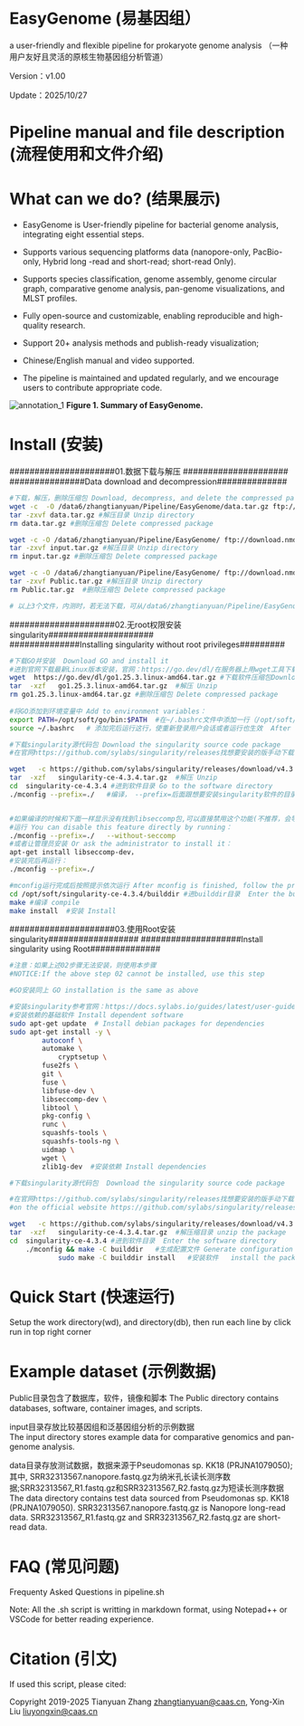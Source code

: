 # EasyGenome (易基因组）

a user-friendly and flexible pipeline for prokaryote genome analysis （一种用户友好且灵活的原核生物基因组分析管道）

Version：v1.00

Update：2025/10/27

# Pipeline manual and file description (流程使用和文件介绍)


# What can we do? (结果展示)
- EasyGenome is User-friendly pipeline for bacterial genome analysis, integrating eight essential steps.

-  Supports various sequencing platforms data (nanopore-only, PacBio-only, Hybrid long -read and short-read; short-read Only).

- Supports species classification, genome assembly, genome circular graph, comparative genome analysis, pan-genome visualizations, and MLST profiles.

- Fully open-source and customizable, enabling reproducible and high-quality research.

- Support 20+ analysis methods and publish-ready visualization;

- Chinese/English manual and video supported.

- The pipeline is maintained and updated regularly, and we encourage users to contribute appropriate code.

![annotation_1](https://github.com/user-attachments/assets/e446ca2a-0821-4c08-83af-3ca125a1c969)
**Figure 1. Summary of EasyGenome.**

# Install (安装)
#####################01.数据下载与解压  #####################
###############Data download and decompression##############
```bash
#下载，解压，删除压缩包 Download, decompress, and delete the compressed package
wget -c  -O /data6/zhangtianyuan/Pipeline/EasyGenome/data.tar.gz ftp://download.nmdc.cn/Easygenome/data.tar.gz   #下载测试数据到指定目录，注意修改/data6/zhangtianyuan/Pipeline/EasyGenome/为本服务器上的目录 #Download test data to the specified directory, please make sure to modify/data6/zhangtianyuan/Pipeline/EasyGenome/to the directory on this server
tar -zxvf data.tar.gz #解压目录 Unzip directory
rm data.tar.gz #删除压缩包 Delete compressed package

wget -c -O /data6/zhangtianyuan/Pipeline/EasyGenome/ ftp://download.nmdc.cn/Easygenome/input.tar.gz #下载准备数据、示例数据 Download preparation data and sample data 
tar -zxvf input.tar.gz #解压目录 Unzip directory
rm input.tar.gz #删除压缩包 Delete compressed package

wget -c -O /data6/zhangtianyuan/Pipeline/EasyGenome/ ftp://download.nmdc.cn/Easygenome/Public.tar.gz #下载软件、数据库 Download software and database 
tar -zxvf Public.tar.gz #解压目录 Unzip directory
rm Public.tar.gz  #删除压缩包 Delete compressed package

# 以上3个文件，内测时，若无法下载，可从/data6/zhangtianyuan/Pipeline/EasyGenome拷贝
```

#####################02.无root权限安装singularity#####################  
##############Installing singularity without root privileges#########
```bash
#下载GO并安装  Download GO and install it
#进到官网下载最新Linux版本安装，官网：https://go.dev/dl/在服务器上用wget工具下载或者手动进官网下载再传到服务器上都可
wget  https://go.dev/dl/go1.25.3.linux-amd64.tar.gz #下载软件压缩包Download the software compressed package
tar  -xzf   go1.25.3.linux-amd64.tar.gz  #解压 Unzip
rm go1.25.3.linux-amd64.tar.gz #删除压缩包 Delete compressed package
 
#将GO添加到环境变量中 Add to environment variables：
export PATH=/opt/soft/go/bin:$PATH  #在~/.bashrc文件中添加一行（/opt/soft/go/替换成你的go安装目录）  Add a line to the ~/.bashrc file (replace /opt/soft/go/ with your go installation directory)
source ~/.bashrc   # 添加完后运行这行，使重新登录用户会话或者运行也生效  After adding, run this line to make it effective to log in to the user session or run again

#下载singularity源代码包 Download the singularity source code package
#在官网https://github.com/sylabs/singularity/releases找想要安装的版手动下载或wget工具下载 

wget   -c https://github.com/sylabs/singularity/releases/download/v4.3.4/singularity-ce-4.3.4.tar.gz #下载 Download
tar  -xzf   singularity-ce-4.3.4.tar.gz  #解压 Unzip
cd  singularity-ce-4.3.4 #进到软件目录 Go to the software directory
./mconfig --prefix=./   #编译， --prefix=后面跟想要安装singularity软件的目录 Compile, --prefix= followed by the directory where you want to install the singularity software


#如果编译的时候和下面一样显示没有找到libseccomp包,可以直接禁用这个功能(不推荐，会导致对应的功能不可用) If the libseccomp package is not found during compilation as shown below, you can disable this feature directly(Not recommended, as it will cause the corresponding function to be unavailable)
#运行 You can disable this feature directly by running：
./mconfig --prefix=./   --without-seccomp
#或者让管理员安装 Or ask the administrator to install it：
apt-get install libseccomp-dev，
#安装完后再运行：
./mconfig --prefix=./

#mconfig运行完成后按照提示依次运行 After mconfig is finished, follow the prompts to run
cd /opt/soft/singularity-ce-4.3.4/builddir #进builddir目录  Enter the builddir directory 
make #编译 compile
make install  #安装 Install
```
 
#####################03.使用Root安装singularity##################
####################Install singularity using Root##############
```bash
#注意：如果上述02步骤无法安装，则使用本步骤
#NOTICE:If the above step 02 cannot be installed, use this step

#GO安装同上 GO installation is the same as above

#安装singularity参考官网：https://docs.sylabs.io/guides/latest/user-guide/quick_start.html#download
#安装依赖的基础软件 Install dependent software
sudo apt-get update  # Install debian packages for dependencies
sudo apt-get install -y \ 
		autoconf \
		automake \
	        cryptsetup \
		fuse2fs \
		git \
		fuse \
		libfuse-dev \
		libseccomp-dev \
		libtool \
		pkg-config \
		runc \
		squashfs-tools \
		squashfs-tools-ng \
		uidmap \
		wget \
		zlib1g-dev  #安装依赖 Install dependencies

#下载singularity源代码包  Download the singularity source code package

#在官网https://github.com/sylabs/singularity/releases找想要安装的版手动下载或wget工具下载 
#on the official website https://github.com/sylabs/singularity/releases Find the version you want to install and download it manually or with the wget tool

wget   -c https://github.com/sylabs/singularity/releases/download/v4.3.4/singularity-ce-4.3.4.tar.gz #download the package
tar  -xzf   singularity-ce-4.3.4.tar.gz  #解压缩目录	unzip the package
cd  singularity-ce-4.3.4 #进到软件目录  Enter the software directory
	./mconfig && make -C builddir   #生成配置文件	Generate configuration file
	    	sudo make -C builddir install	#安装软件	install the package

```

# Quick Start (快速运行)
Setup the work directory(wd), and  directory(db), then run each line by click run in top right corner

# Example dataset (示例数据)
Public目录包含了数据库，软件，镜像和脚本 
The Public directory contains databases, software, container images, and scripts.

input目录存放比较基因组和泛基因组分析的示例数据  
The input directory stores example data for comparative genomics and pan-genome analysis.

data目录存放测试数据，数据来源于Pseudomonas sp. KK18 (PRJNA1079050);其中, SRR32313567.nanopore.fastq.gz为纳米孔长读长测序数据;SRR32313567_R1.fastq.gz和SRR32313567_R2.fastq.gz为短读长测序数据    
The data directory contains test data sourced from Pseudomonas sp. KK18 (PRJNA1079050).  SRR32313567.nanopore.fastq.gz is Nanopore long-read data. SRR32313567_R1.fastq.gz and SRR32313567_R2.fastq.gz are short-read data.

# FAQ (常见问题)
Frequenty Asked Questions in pipeline.sh

Note: All the .sh script is writting in markdown format, using Notepad++ or VSCode for better reading experience.

# Citation (引文)
If used this script, please cited:

Copyright 2019-2025 Tianyuan Zhang zhangtianyuan@caas.cn, Yong-Xin Liu liuyongxin@caas.cn
